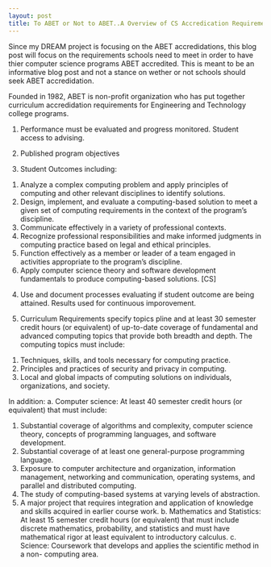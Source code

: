 ```yaml
---
layout: post
title: To ABET or Not to ABET..A Overview of CS Accredication Requirements
---
```

Since my DREAM project is focusing on the ABET accredidations, this blog post will focus on the requirements schools need to meet in order to have thier computer science programs ABET accredited. This is meant to be an informative blog post and not a stance on wether or not schools should seek ABET accredidation.


Founded in 1982, ABET is non-profit organization who has put together curriculum accredidation requirements for Engineering and Technology college programs.  

1) Performance must be evaluated and progress monitored. Student access to advising.

2) Published program objectives 

3) Student Outcomes including:
1. Analyze a complex computing problem and apply principles of computing and other relevant disciplines to identify solutions.
2. Design, implement, and evaluate a computing-based solution to meet a given set of computing requirements in the context of the program’s discipline.
3. Communicate effectively in a variety of professional contexts.
4. Recognize professional responsibilities and make informed judgments in
computing practice based on legal and ethical principles.
5. Function effectively as a member or leader of a team engaged in activities
appropriate to the program’s discipline.
6. Apply computer science theory and software development fundamentals to produce computing-based solutions. [CS]


4) Use and document processes evaluating if student outcome are being attained. Results used for continuous imporovement.

5) Curriculum Requirements specify topics
pline and at least 30 semester credit hours (or equivalent) of up-to-date coverage of fundamental and advanced computing topics that provide both breadth and depth. The computing topics must include:
1. Techniques, skills, and tools necessary for computing practice.
2. Principles and practices of security and privacy in computing.
3. Local and global impacts of computing solutions on individuals, organizations,
and society.

In addition:
a. Computer science: At least 40 semester credit hours (or equivalent) that must include:
1. Substantial coverage of algorithms and complexity, computer science theory, concepts of programming languages, and software development.
2. Substantial coverage of at least one general-purpose programming language.
3. Exposure to computer architecture and organization, information management, networking and communication, operating systems, and parallel and distributed computing.
4. The study of computing-based systems at varying levels of abstraction.
5. A major project that requires integration and application of knowledge and
skills acquired in earlier course work.
b. Mathematics and Statistics: At least 15 semester credit hours (or equivalent) that
must include discrete mathematics, probability, and statistics and must have
mathematical rigor at least equivalent to introductory calculus.
c. Science: Coursework that develops and applies the scientific method in a non-
computing area.



